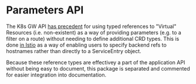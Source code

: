# Parameters API

The K8s GW API [has precedent](https://github.com/kubernetes-sigs/gateway-api//blob/c1d306ba1572727a1febd0c8210cb08a53e12ebd/geps/gep-713/index.md#targeting-virtual-types) for using typed references to "Virtual" Resources (i.e. non-existent) as a way of providing parameters (e.g. to a filter on a route) without needing to define additional CRD types. This is done [in Istio](https://github.com/istio/istio/blob/9c69544e8b7f0ea0768c10f5356b8e3802ca4014/pilot/pkg/config/kube/gateway/conversion.go#L1544) as a way of enabling users to specify backend refs to hostnames rather than directly to a ServiceEntry object.

Because these reference types are effectivey a part of the application API without being easy to document, this package is separated and commented for easier integration into documentation.